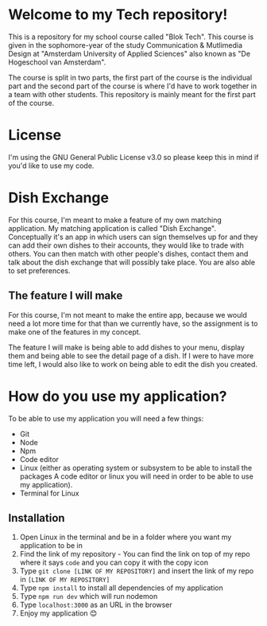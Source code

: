 # Welcome to my Tech repository!  

This is a repository for my school course called "Blok Tech". This course is given in the sophomore-year of the study Communication & Mutlimedia Design at "Amsterdam University of Applied Sciences" also known as "De Hogeschool van Amsterdam". 

The course is split in two parts, the first part of the course is the individual part and the second part of the course is where I'd have to work together in a team with other students. This repository is mainly meant for the first part of the course. 

# License 

I'm using the GNU General Public License v3.0 so please keep this in mind if you'd like to use my code. 

# Dish Exchange

For this course, I'm meant to make a feature of my own matching application. My matching application is called "Dish Exchange". Conceptually it's an app in which users can sign themselves up for and they can add their own dishes to their accounts, they would like to trade with others. You can then match with other people's dishes, contact them and talk about the dish exchange that will possibly take place. You are also able to set preferences. 

## The feature I will make

For this course, I'm not meant to make the entire app, because we would need a lot more time for that than we currently have, so the assignment is to make one of the features in my concept. 

The feature I will make is being able to add dishes to your menu, display them and being able to see the detail page of a dish. If I were to have more time left, I would also like to work on being able to edit the dish you created. 

# How do you use my application? 

To be able to use my application you will need a few things: 

* Git
* Node
* Npm 
* Code editor
* Linux (either as operating system or subsystem to be able to install the packages A code editor or linux you will need in order to be able to use my application).
* Terminal for Linux

## Installation

1. Open Linux in the terminal and be in a folder where you want my application to be in
2. Find the link of my repository - You can find the link on top of my repo where it says `code` and you can copy it with the copy icon
4. Type `git clone [LINK OF MY REPOSITORY]` and insert the link of my repo in `[LINK OF MY REPOSITORY]`
5. Type `npm install` to install all dependencies of my application 
6. Type `npm run dev` which will run nodemon 
7. Type `localhost:3000` as an URL in the browser 
8. Enjoy my application 😊
